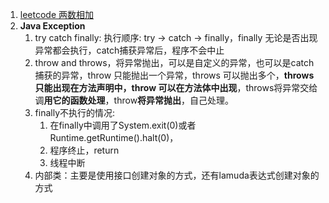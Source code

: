 1. [leetcode 两数相加](https://leetcode.cn/submissions/detail/558964005/)
2. **Java Exception**
   1. try catch finally: 执行顺序: try -> catch -> finally，finally 无论是否出现异常都会执行，catch捕获异常后，程序不会中止
   2. throw and throws，将异常抛出，可以是自定义的异常，也可以是catch捕获的异常，throw 只能抛出一个异常，throws 可以抛出多个，**throws 只能出现在方法声明中，throw 可以在方法体中出现**，throws将异常交给调**用它的函数处理**，throw**将异常抛出**，自己处理。
   3. finally不执行的情况: 
      1. 在finally中调用了System.exit(0)或者Runtime.getRuntime().halt(0)，
      2. 程序终止，return
      3. 线程中断
   4. 内部类：主要是使用接口创建对象的方式，还有lamuda表达式创建对象的方式
